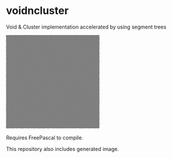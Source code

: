 # voidncluster
Void &amp; Cluster implementation accelerated by using segment trees

![example generated image](https://github.com/vo4chik/voidncluster/raw/master/out-256.png)

Requires FreePascal to compile.

This repository also includes generated image.
